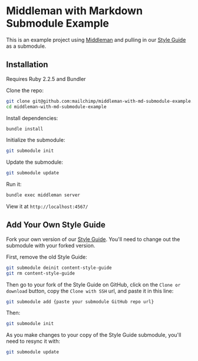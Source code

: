 # Middleman with Markdown Submodule Example

This is an example project using [Middleman](https://middlemanapp.com) and pulling in our [Style Guide](https://github.com/mailchimp/content-style-guide) as a submodule.

## Installation
Requires Ruby 2.2.5 and Bundler

Clone the repo:
``` bash
git clone git@github.com:mailchimp/middleman-with-md-submodule-example.git
cd middleman-with-md-submodule-example
```

Install dependencies:
``` bash
bundle install
```

Initialize the submodule:
``` bash
git submodule init
```

Update the submodule:
``` bash
git submodule update
```

Run it:
``` bash
bundle exec middleman server
```

View it at `http://localhost:4567/`

## Add Your Own Style Guide

Fork your own version of our [Style Guide](https://github.com/mailchimp/content-style-guide). You'll need to change out the submodule with your forked version.

First, remove the old Style Guide:

``` bash
git submodule deinit content-style-guide
git rm content-style-guide
```

Then go to your fork of the Style Guide on GitHub, click on the `Clone or download` button, copy the `Clone with SSH` url, and paste it in this line:

``` bash
git submodule add {paste your submodule GitHub repo url}
```

Then:
``` bash
git submodule init
```

As you make changes to your copy of the Style Guide submodule, you'll need to resync it with:

``` bash
git submodule update
```